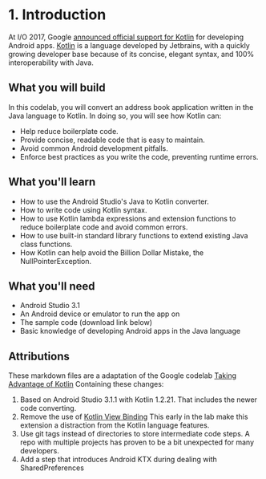 # 1. Introduction
  
At I/O 2017, Google [announced official support for Kotlin](https://www.youtube.com/watch?v=X1RVYt2QKQE) 
for developing Android apps. [Kotlin](https://kotlinlang.org/) is a language developed by Jetbrains, with a 
quickly growing developer base because of its concise, elegant syntax, and 100% interoperability with Java.

## What you will build

In this codelab, you will convert an address book application written in the Java language to Kotlin. In doing so, you will see how Kotlin can:
  
* Help reduce boilerplate code.
* Provide concise, readable code that is easy to maintain.
* Avoid common Android development pitfalls.
* Enforce best practices as you write the code, preventing runtime errors.

## What you'll learn

* How to use the Android Studio's Java to Kotlin converter.
* How to write code using Kotlin syntax.
* How to use Kotlin lambda expressions and extension functions to reduce boilerplate code and avoid common errors.
* How to use built-in standard library functions to extend existing Java class functions.
* How Kotlin can help avoid the Billion Dollar Mistake, the NullPointerException.

## What you'll need
   
* Android Studio 3.1
* An Android device or emulator to run the app on
* The sample code (download link below)
* Basic knowledge of developing Android apps in the Java language

## Attributions

These markdown files are a adaptation of the Google codelab [Taking Advantage of Kotlin](https://codelabs.developers.google.com/codelabs/taking-advantage-of-kotlin/index.html) Containing these changes:
1. Based on Android Studio 3.1.1 with Kotlin 1.2.21. That includes the newer code converting.
1. Remove the use of [Kotlin View Binding](https://kotlinlang.org/docs/tutorials/android-plugin.html) This early in the lab make this extension a distraction from the Kotlin language features.
1. Use git tags instead of directories to store intermediate code steps. A repo with multiple projects has proven to be a bit unexpected for many developers.
1. Add a step that introduces Android KTX during dealing with SharedPreferences